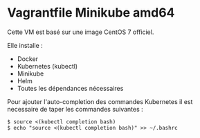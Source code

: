 # Vagrantfile Minikube amd64

Cette VM est basé sur une image CentOS 7 officiel.

Elle installe :
- Docker
- Kubernetes (kubectl)
- Minikube
- Helm
- Toutes les dépendances nécessaires

Pour ajouter l'auto-completion des commandes Kubernetes il est necessaire de taper les commandes suivantes :
```console
$ source <(kubectl completion bash)
$ echo "source <(kubectl completion bash)" >> ~/.bashrc
```